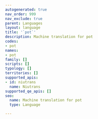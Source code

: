 ```yaml
---
autogenerated: true
nav_order: 999
nav_exclude: true
parent: Languages
layout: language
title: '`pot`'
description: Machine translation for pot
codes:
- pot
names:
- pot
family: []
scripts: []
typology: []
territories: []
supported_apis:
- id: niutrans
  name: Niutrans
supported_qe_apis: []
seo:
  name: Machine translation for pot
  type: Language

---
```


